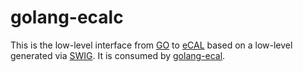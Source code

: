 # golang-ecalc
This is the low-level interface from [GO](https://golang.org/) to [eCAL](https://github.com/continental/ecal) based on a low-level generated via [SWIG](http://swig.org/). It is consumed by [golang-ecal](https://github.com/Blutkoete/golang-ecal/tree/master/ecal).
